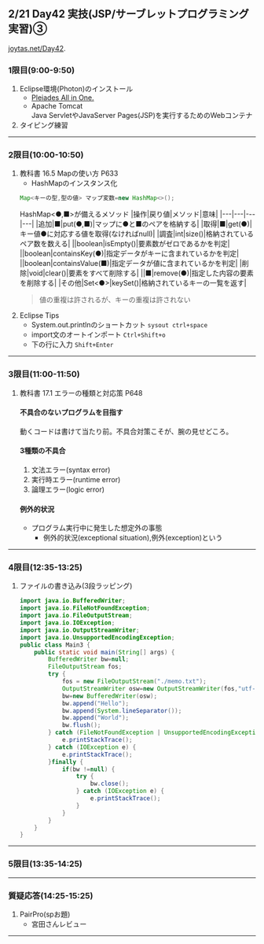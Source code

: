 ## 2/21 Day42 実技(JSP/サーブレットプログラミング実習)③
[joytas.net/Day42]().
### 1限目(9:00-9:50)
1. Eclipse環境(Photon)のインストール
	- [Pleiades All in One.](https://mergedoc.osdn.jp/)
	- Apache Tomcat  
	Java ServletやJavaServer Pages(JSP)を実行するためのWebコンテナ
1. タイピング練習
---
### 2限目(10:00-10:50)
1. 教科書 16.5 Mapの使い方 P633
	- HashMapのインスタンス化
	~~~java
	Map<キーの型,型の値> マップ変数=new HashMap<>();
	~~~
	HashMap<●,■>が備えるメソッド
	|操作|戻り値|メソッド|意味|
	|---|---|---|---|
	|追加|■|put(●,■)|マップに●と■のペアを格納する|
	|取得|■|get(●)|キー値●に対応する値を取得(なければnull)|
	|調査|int|size()|格納されているペア数を数える|
	||boolean|isEmpty()|要素数がゼロであるかを判定|
	||boolean|containsKey(●)|指定データがキーに含まれているかを判定|
	||boolean|containsValue(■)|指定データが値に含まれているかを判定|
	|削除|void|clear()|要素をすべて削除する|
	||■|remove(●)|指定した内容の要素を削除する|
	|その他|Set<●>|keySet()|格納されているキーの一覧を返す|
	> 値の重複は許されるが、キーの重複は許されない
1. Eclipse Tips
	- System.out.printlnのショートカット
	`sysout ctrl+space`
	- import文のオートインポート
	`Ctrl+Shift+o`
	- 下の行に入力
	`Shift+Enter`
---
### 3限目(11:00-11:50)
1. 教科書 17.1 エラーの種類と対応策 P648
	#### 不具合のないプログラムを目指す
	動くコードは書けて当たり前。不具合対策こそが、腕の見せどころ。
	#### 3種類の不具合
	1. 文法エラー(syntax error)
	1. 実行時エラー(runtime error)
	1. 論理エラー(logic error)
	#### 例外的状況
	- プログラム実行中に発生した想定外の事態
		- 例外的状況(exceptional situation),例外(exception)という
---
### 4限目(12:35-13:25)
1. ファイルの書き込み(3段ラッピング)
	~~~java
	import java.io.BufferedWriter;
	import java.io.FileNotFoundException;
	import java.io.FileOutputStream;
	import java.io.IOException;
	import java.io.OutputStreamWriter;
	import java.io.UnsupportedEncodingException;
	public class Main3 {
		public static void main(String[] args) {
			BufferedWriter bw=null;
			FileOutputStream fos;
			try {
				fos = new FileOutputStream("./memo.txt");
				OutputStreamWriter osw=new OutputStreamWriter(fos,"utf-8");
				bw=new BufferedWriter(osw);
				bw.append("Hello");
				bw.append(System.lineSeparator());
				bw.append("World");
				bw.flush();
			} catch (FileNotFoundException | UnsupportedEncodingException e) {
				e.printStackTrace();
			} catch (IOException e) {
				e.printStackTrace();
			}finally {
				if(bw !=null) {
					try {
						bw.close();
					} catch (IOException e) {
						e.printStackTrace();
					}
				}
			}
		}
	}
	~~~
---
### 5限目(13:35-14:25)
---
### 質疑応答(14:25-15:25)
1. PairPro(spお題)
	- 宮田さんレビュー
----
